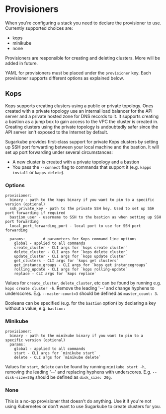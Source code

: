 # Provisioners
When you're configuring a stack you need to declare the provisioner to use. Currently supported choices are:

* kops
* minikube
* none

Provisioners are responsible for creating and deleting clusters. More will be added in future.

YAML for provisioners must be placed under the `provisioner` key. Each provisioner supports different options as explained below.

## Kops
Kops supports creating clusters using a public or private topology. Ones created with a private topology use an internal load balancer for the API server and a private hosted zone for DNS records to it. It supports creating a bastion as a jump box to gain access to the VPC the cluster is created in. Creating clusters using the private topology is undoubtedly safer since the API server isn't exposed to the Internet by default. 

Sugarkube provides first-class support for private Kops clusters by setting up SSH port forwarding between your local machine and the bastion. It will set up port forwarding under several circumstances:

* A new cluster is created with a private topology and a bastion
* You pass the `--connect` flag to commands that support it (e.g. `kapps install` or `kapps delete`).

### Options 

    provisioner:
      binary - path to the kops binary if you want to pin to a specific version (optional)
      ssh_private_key - path to the private SSH key. Used to set up SSH port forwarding if required
      bastion_user - username to SSH to the bastion as when setting up SSH port forwarding
      local_port_forwarding_port - local port to use for SSH port forwarding

      params:        # parameters for Kops command line options 
        global - applied to all commands       
        create_cluster - CLI args for `kops create cluster`
        delete_cluster - CLI args for `kops delete cluster` 
        update_cluster - CLI args for `kops update cluster`
        get_clusters - CLI args for `kops get clusters`
        get_instance_groups - CLI args for `kops get instancegroups`
        rolling_update - CLI args for `kops rolling-update`
        replace - CLI args for `kops replace`

Values for `create_cluster`, `delete_cluster`, etc can be found by running e.g. `kops create cluster -h`. Remove the leading '--' and change hyphens to underscores. E.g. `--master-count=3` should be defined as `master_count: 3`.

Booleans can be specified (e.g. for the `bastion` option) by declaring a key without a value, e.g. `bastion:`    

### Minikube

    provisioner:
      binary - path to the minikube binary if you want to pin to a specific version (optional)
      params:
	    global - applied to all commands
	    start - CLI args for `minikube start`
	    delete - CLI args for `minikube delete`

Values for `start`, `delete` can be found by running `minikube start -h`, removing the leading '--' and replacing hyphens with underscores. E.g. `--disk-size=20g` should be defined as `disk_size: 20g`.

### None
This is a no-op provisioner that doesn't do anything. Use it if you're not using Kubernetes or don't want to use Sugarkube to create clusters for you.
